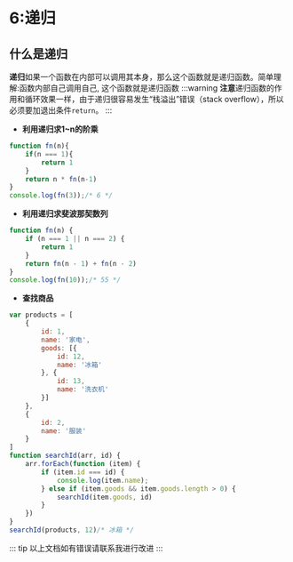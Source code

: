 # 6:递归
## 什么是递归
**递归**如果一个函数在内部可以调用其本身，那么这个函数就是递归函数。简单理解:函数内部自己调用自己, 这个函数就是递归函数
:::warning
**注意**递归函数的作用和循环效果一样，由于递归很容易发生“栈溢出”错误（stack overflow），所以必须要加退出条件`return`。
:::
- **利用递归求1~n的阶乘**
``` javascript
function fn(n){
    if(n === 1){
        return 1
    }
    return n * fn(n-1)
}
console.log(fn(3));/* 6 */
```
- **利用递归求斐波那契数列**
``` javascript
function fn(n) {
    if (n === 1 || n === 2) {
        return 1
    }
    return fn(n - 1) + fn(n - 2)
}
console.log(fn(10));/* 55 */
```     
- **查找商品**
```JavaScript
var products = [
    {
        id: 1,
        name: '家电',
        goods: [{
            id: 12,
            name: '冰箱'
        }, {
            id: 13,
            name: '洗衣机'
        }]
    },
    {
        id: 2,
        name: '服装'
    }
]
function searchId(arr, id) {
    arr.forEach(function (item) {
        if (item.id === id) {
            console.log(item.name);
        } else if (item.goods && item.goods.length > 0) {
            searchId(item.goods, id)
        }
    })
}
searchId(products, 12)/* 冰箱 */
```       
::: tip
以上文档如有错误请联系我进行改进
:::